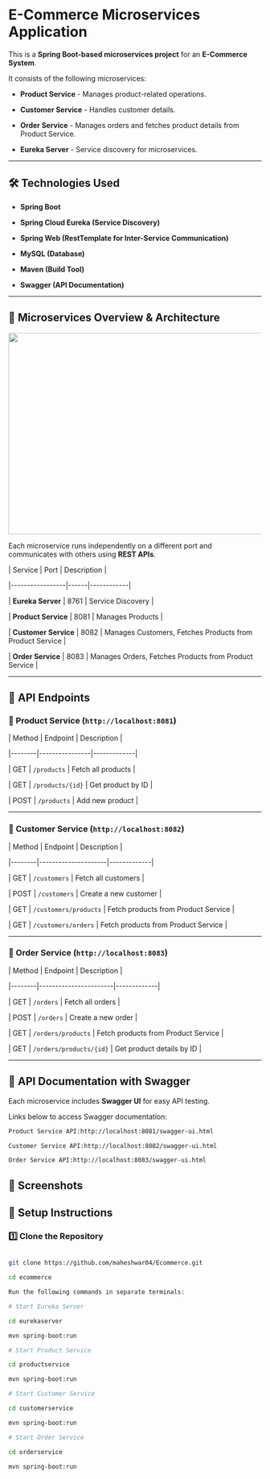 # **E-Commerce Microservices Application**

This is a **Spring Boot-based microservices project** for an **E-Commerce System**.  

It consists of the following microservices:  

- **Product Service** - Manages product-related operations.  

- **Customer Service** - Handles customer details.  

- **Order Service** - Manages orders and fetches product details from Product Service.  

- **Eureka Server** - Service discovery for microservices.

---

## **🛠 Technologies Used**

- **Spring Boot**  

- **Spring Cloud Eureka (Service Discovery)**  

- **Spring Web (RestTemplate for Inter-Service Communication)**  

- **MySQL (Database)**  

- **Maven (Build Tool)**  

- **Swagger (API Documentation)**

---

## **📌 Microservices Overview & Architecture**

<img src="https://github.com/user-attachments/assets/73b71d0b-dbcc-4fe8-8f86-1cb63456a8cf" width="800" height="400">

Each microservice runs independently on a different port and communicates with others using **REST APIs**.

| Service          | Port  | Description |

|-----------------|------|------------|

| **Eureka Server** | 8761 | Service Discovery |

| **Product Service** | 8081 | Manages Products |

| **Customer Service** | 8082 | Manages Customers, Fetches Products from Product Service |

| **Order Service** | 8083 | Manages Orders, Fetches Products from Product Service |

---

## **📌 API Endpoints**

### **🔹 Product Service (`http://localhost:8081`)**

| Method | Endpoint         | Description |

|--------|----------------|-------------|

| GET    | `/products`      | Fetch all products |

| GET    | `/products/{id}` | Get product by ID |

| POST   | `/products`      | Add new product |

---

### **🔹 Customer Service (`http://localhost:8082`)**

| Method | Endpoint              | Description |

|--------|---------------------|-------------|

| GET    | `/customers`         | Fetch all customers |

| POST   | `/customers`         | Create a new customer |

| GET    | `/customers/products` | Fetch products from Product Service |

| GET    | `/customers/orders` | Fetch products from Product Service |

---

### **🔹 Order Service (`http://localhost:8083`)**

| Method | Endpoint                | Description |

|--------|-----------------------|-------------|

| GET    | `/orders`              | Fetch all orders |

| POST   | `/orders`              | Create a new order |

| GET    | `/orders/products`     | Fetch products from Product Service |

| GET    | `/orders/products/{id}` | Get product details by ID |

---

## 📖 API Documentation with Swagger

Each microservice includes **Swagger UI** for easy API testing.  

Links below to access Swagger documentation:
```sh
Product Service API:http://localhost:8081/swagger-ui.html

Customer Service API:http://localhost:8082/swagger-ui.html

Order Service API:http://localhost:8083/swagger-ui.html
```
## **🚀 Screenshots**

## **🚀 Setup Instructions**

### **1️⃣ Clone the Repository**

```sh

git clone https://github.com/maheshwar04/Ecommerce.git

cd ecommerce

Run the following commands in separate terminals:

# Start Eureka Server

cd eurekaserver

mvn spring-boot:run

# Start Product Service

cd productservice

mvn spring-boot:run

# Start Customer Service

cd customerservice

mvn spring-boot:run

# Start Order Service

cd orderservice

mvn spring-boot:run
